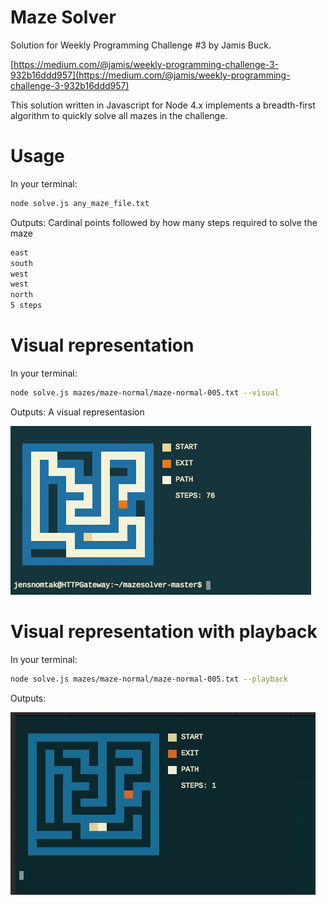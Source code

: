 # Maze Solver

Solution for Weekly Programming Challenge #3 by Jamis Buck.

[https://medium.com/@jamis/weekly-programming-challenge-3-932b16ddd957](https://medium.com/@jamis/weekly-programming-challenge-3-932b16ddd957)

This solution written in Javascript for Node 4.x implements a breadth-first algorithm to quickly solve all mazes in the challenge.

# Usage

In your terminal:
```bash
node solve.js any_maze_file.txt
```

Outputs: Cardinal points followed by how many steps required to solve the maze
```bash
east
south
west
west
north
5 steps
```


# Visual representation

In your terminal:
```bash
node solve.js mazes/maze-normal/maze-normal-005.txt --visual
```
Outputs: A visual representasion

![alt tag](https://github.com/flixo/mazesolver/blob/master/docs/visual.png?raw=true)




# Visual representation with playback
In your terminal:
```bash
node solve.js mazes/maze-normal/maze-normal-005.txt --playback
```
Outputs:

![alt tag](https://github.com/flixo/mazesolver/blob/master/docs/playback.gif?raw=true)